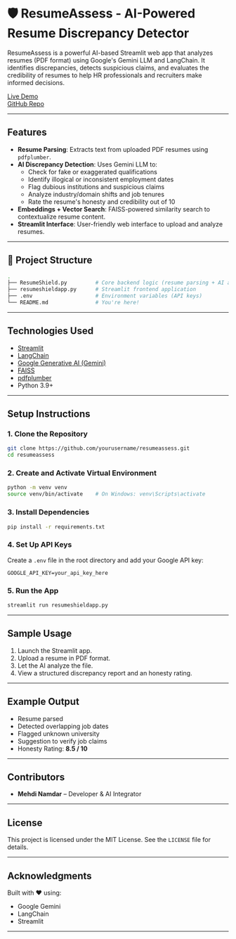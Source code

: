 # 🛡️ ResumeAssess - AI-Powered Resume Discrepancy Detector

ResumeAssess is a powerful AI-based Streamlit web app that analyzes resumes (PDF format) using Google's Gemini LLM and LangChain. It identifies discrepancies, detects suspicious claims, and evaluates the credibility of resumes to help HR professionals and recruiters make informed decisions.

[Live Demo](https://verify.streamlit.app)  
[GitHub Repo](https://github.com/memehdi14/ResumeAssess)

---

## Features

- **Resume Parsing**: Extracts text from uploaded PDF resumes using `pdfplumber`.
- **AI Discrepancy Detection**: Uses Gemini LLM to:
  - Check for fake or exaggerated qualifications
  - Identify illogical or inconsistent employment dates
  - Flag dubious institutions and suspicious claims
  - Analyze industry/domain shifts and job tenures
  - Rate the resume's honesty and credibility out of 10
- **Embeddings + Vector Search**: FAISS-powered similarity search to contextualize resume content.
- **Streamlit Interface**: User-friendly web interface to upload and analyze resumes.

---

## 📁 Project Structure
```bash
.
├── ResumeShield.py         # Core backend logic (resume parsing + AI analysis)
├── resumeshieldapp.py      # Streamlit frontend application
├── .env                    # Environment variables (API keys)
└── README.md               # You're here!
```

---

## Technologies Used

* [Streamlit](https://streamlit.io/)
* [LangChain](https://python.langchain.com/)
* [Google Generative AI (Gemini)](https://ai.google.dev/)
* [FAISS](https://github.com/facebookresearch/faiss)
* [pdfplumber](https://github.com/jsvine/pdfplumber)
* Python 3.9+

---

## Setup Instructions

### 1. Clone the Repository

```bash
git clone https://github.com/yourusername/resumeassess.git
cd resumeassess
```

### 2. Create and Activate Virtual Environment

```bash
python -m venv venv
source venv/bin/activate    # On Windows: venv\Scripts\activate
```

### 3. Install Dependencies

```bash
pip install -r requirements.txt
```

### 4. Set Up API Keys

Create a `.env` file in the root directory and add your Google API key:

```env
GOOGLE_API_KEY=your_api_key_here
```

### 5. Run the App

```bash
streamlit run resumeshieldapp.py
```

---

## Sample Usage

1. Launch the Streamlit app.
2. Upload a resume in PDF format.
3. Let the AI analyze the file.
4. View a structured discrepancy report and an honesty rating.

---

## Example Output

* Resume parsed
* Detected overlapping job dates
* Flagged unknown university
* Suggestion to verify job claims
* Honesty Rating: **8.5 / 10**

---

## Contributors

* **Mehdi Namdar** – Developer & AI Integrator

---

## License

This project is licensed under the MIT License. See the `LICENSE` file for details.

---

## Acknowledgments

Built with ❤️ using:

* Google Gemini
* LangChain
* Streamlit

---

